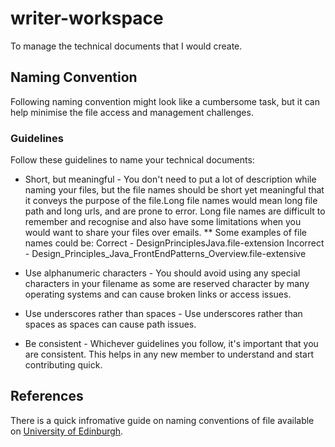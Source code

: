 # writer-workspace
To manage the technical documents that I would create.

## Naming Convention
Following naming convention might look like a cumbersome task, but it can help minimise the file access and management challenges.

### Guidelines
Follow these guidelines to name your technical documents:
* Short, but meaningful - You don't need to put a lot of description while naming your files, but the file names should be short yet meaningful that it conveys the purpose of the file.Long file names would mean long file path and long urls, and are prone to error. Long file names are difficult to remember and recognise and also have some limitations when you would want to share your files over emails.
** Some examples of file names could be:
    Correct - DesignPrinciplesJava.file-extension
    Incorrect - Design_Principles_Java_FrontEndPatterns_Overview.file-extensive

* Use alphanumeric characters - You should avoid using any special characters in your filename as some are reserved character by many operating systems and can cause broken links or access issues.

* Use underscores rather than spaces - Use underscores rather than spaces as spaces can cause path issues.

* Be consistent - Whichever guidelines you follow, it's important that you are consistent. This helps in any new member to understand and start contributing quick.

## References
There is a quick infromative guide on naming conventions of file available on [University of Edinburgh](https://www.ed.ac.uk/records-management/guidance/records/practical-guidance/naming-conventions).
